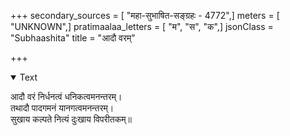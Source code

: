 +++
secondary_sources = [ "महा-सुभाषित-सङ्ग्रहः - 4772",]
meters = [ "UNKNOWN",]
pratimaalaa_letters = [ "म", "स", "क",]
jsonClass = "Subhaashita"
title = "आदौ वरम्"

+++

<details open><summary>Text</summary>

आदौ वरं निर्धनत्वं धनिकत्वमनन्तरम्।  
तथादौ पादगमनं यानगत्वमनन्तरम्।  
सुखाय कल्पते नित्यं दुःखाय विपरीतकम्॥
</details>
